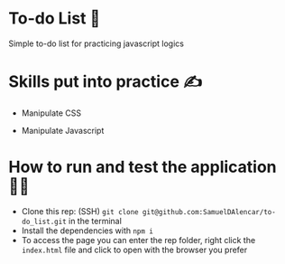 # To-do List 📑

Simple to-do list for practicing javascript logics 

# Skills put into practice ✍

- Manipulate CSS

- Manipulate Javascript

# How to run and test the application 👨‍💻

 * Clone this rep: (SSH) `git clone git@github.com:SamuelDAlencar/to-do_list.git` in the terminal
 * Install the dependencies with `npm i`
 * To access the page you can enter the rep folder, right click the `index.html` file and click to open with the browser you prefer 

